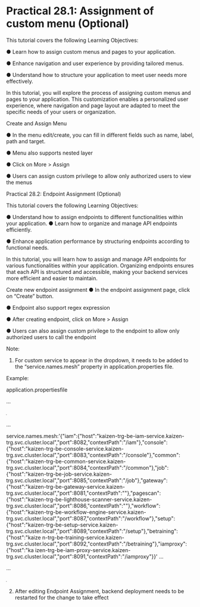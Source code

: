 # Practical 28.1: Assignment of custom menu (Optional)

This tutorial covers the following Learning Objectives:

● Learn how to assign custom menus and pages to your application.

● Enhance navigation and user experience by providing tailored menus.

● Understand how to structure your application to meet user needs more effectively.

In this tutorial, you will explore the process of assigning custom menus and pages to your application. This customization enables a personalized user experience, where navigation and page layout are adapted to meet the specific needs of your users or organization.

Create and Assign Menu

● In the menu edit/create, you can fill in different fields such as name, label, path and 	target.





● Menu also supports nested layer







● Click on More > Assign

● Users can assign custom privilege to allow only authorized users to view the menus







Practical 28.2:  Endpoint Assignment (Optional)

This tutorial covers the following Learning Objectives:

● Understand how to assign endpoints to different functionalities within your application. ● Learn how to organize and manage API endpoints efficiently.

● Enhance application performance by structuring endpoints according to functional 	needs.

In this tutorial, you will learn how to assign and manage API endpoints for various functionalities within your application. Organizing endpoints ensures that each API is structured and 
accessible, making your backend services more efficient and easier to maintain.







Create new endpoint assignment
	● In the endpoint assignment page, click on “Create” button.



● Endpoint also support regex expression





● After creating endpoint, click on More > Assign

● Users can also assign custom privilege to the endpoint to allow only authorized users to 	call the endpoint

Note: 
1) For custom service to appear in the dropdown, it needs to be added to the “service.names.mesh” property in application.properties file.

Example:





application.propertiesfile

...

![Image Description](./images/image_103.png)

...

service.names.mesh:'{"iam":{"host":"kaizen-trg-be-iam-service.kaizen-
trg.svc.cluster.local","port":8082,"contextPath":"/iam"},"console":{"host":"kaizen-trg-be-console-service.kaizen-
trg.svc.cluster.local","port":8083,"contextPath":"/console"},"common":{"host":"kaizen-trg-be-common-service.kaizen-
trg.svc.cluster.local","port":8084,"contextPath":"/common"},"job":{"host":"kaizen-trg-be-job-service.kaizen-
trg.svc.cluster.local","port":8085,"contextPath":"/job"},"gateway":{"host":"kaizen-trg-be-gateway-service.kaizen-
trg.svc.cluster.local","port":8081,"contextPath":""},"pagescan":{"host":"kaizen-trg-be-lighthouse-scanner-service.kaizen-
trg.svc.cluster.local","port":8086,"contextPath":""},"workflow":{"host":"kaizen-trg-be-workflow-engine-service.kaizen-
trg.svc.cluster.local","port":8087,"contextPath":"/workflow"},"setup":{"host":"kaizen-trg-be-setup-service.kaizen-
trg.svc.cluster.local","port":8089,"contextPath":"/setup"},"betraining":{"host":"kaize n-trg-be-training-service.kaizen-
trg.svc.cluster.local","port":8092,"contextPath":"/betraining"},"iamproxy":{"host":"ka izen-trg-be-iam-proxy-service.kaizen-
trg.svc.cluster.local","port":8091,"contextPath":"/iamproxy"}}' 
...

...



![Image Description](./images/image_104.png)

2) After editing Endpoint Assignment, backend deployment needs to be restarted for the change to take effect







